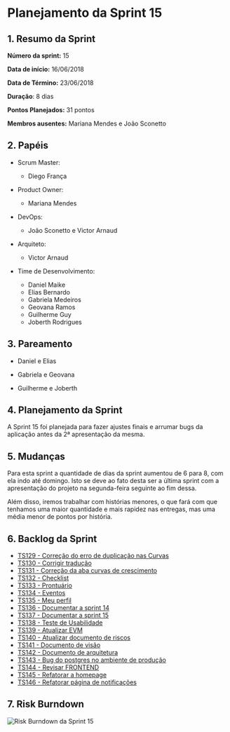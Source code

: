 # Planejamento da Sprint 15

## 1. Resumo da Sprint

__Número da sprint:__ 15

__Data de início:__ 16/06/2018

__Data de Término:__ 23/06/2018

__Duração__: 8 dias

__Pontos Planejados:__ 31 pontos

__Membros ausentes:__ Mariana Mendes e João Sconetto

## 2. Papéis

- Scrum Master:
  - Diego França

- Product Owner:
  - Mariana Mendes

- DevOps:
  - João Sconetto e Victor Arnaud

- Arquiteto:
  - Victor Arnaud

- Time de Desenvolvimento:
  - Daniel Maike
  - Elias Bernardo
  - Gabriela Medeiros
  - Geovana Ramos
  - Guilherme Guy
  - Joberth Rodrigues

## 3. Pareamento

- Daniel e Elias

- Gabriela e Geovana

- Guilherme e Joberth

## 4. Planejamento da Sprint

A Sprint 15 foi planejada para fazer ajustes finais e arrumar bugs da aplicação antes da 2ª apresentação da mesma.

## 5. Mudanças

Para esta sprint a quantidade de dias da sprint aumentou de 6 para 8, com ela indo até domingo. Isto se deve ao fato desta ser a última sprint com a apresentação do projeto na segunda-feira seguinte ao fim dessa.

Além disso, iremos trabalhar com histórias menores, o que fará com que tenhamos uma maior quantidade e mais rapidez nas entregas, mas uma média menor de pontos por história.

## 6. Backlog da Sprint

- [TS129 - Correção do erro de duplicação nas Curvas](https://github.com/fga-gpp-mds/2018.1-Dr-Down/issues/304)
- [TS130 - Corrigir tradução](https://github.com/fga-gpp-mds/2018.1-Dr-Down/issues/306)
- [TS131 - Correção da aba curvas de crescimento](https://github.com/fga-gpp-mds/2018.1-Dr-Down/issues/307)
- [TS132 - Checklist](https://github.com/fga-gpp-mds/2018.1-Dr-Down/issues/308)
- [TS133 - Prontuário](https://github.com/fga-gpp-mds/2018.1-Dr-Down/issues/309)
- [TS134 - Eventos](https://github.com/fga-gpp-mds/2018.1-Dr-Down/issues/310)
- [TS135 - Meu perfil](https://github.com/fga-gpp-mds/2018.1-Dr-Down/issues/311)
- [TS136 - Documentar a sprint 14](https://github.com/fga-gpp-mds/2018.1-Dr-Down/issues/312)
- [TS137 - Documentar a sprint 15](https://github.com/fga-gpp-mds/2018.1-Dr-Down/issues/313)
- [TS138 - Teste de Usabilidade](https://github.com/fga-gpp-mds/2018.1-Dr-Down/issues/314)
- [TS139 - Atualizar EVM](https://github.com/fga-gpp-mds/2018.1-Dr-Down/issues/315)
- [TS140 - Atualizar documento de riscos](https://github.com/fga-gpp-mds/2018.1-Dr-Down/issues/316)
- [TS141 - Documento de visão](https://github.com/fga-gpp-mds/2018.1-Dr-Down/issues/317)
- [TS142 - Documento de arquitetura](https://github.com/fga-gpp-mds/2018.1-Dr-Down/issues/318)
- [TS143 - Bug do postgres no ambiente de produção](https://github.com/fga-gpp-mds/2018.1-Dr-Down/issues/319)
- [TS144 - Revisar FRONTEND](https://github.com/fga-gpp-mds/2018.1-Dr-Down/issues/320)
- [TS145 - Refatorar a homepage](https://github.com/fga-gpp-mds/2018.1-Dr-Down/issues/330)
- [TS146 - Refatorar página de notificações](https://github.com/fga-gpp-mds/2018.1-Dr-Down/issues/334)

## 7. Risk Burndown

![Risk Burndown da Sprint 15](https://uploaddeimagens.com.br/images/001/480/111/full/riscos_S15.png?1529877113)
